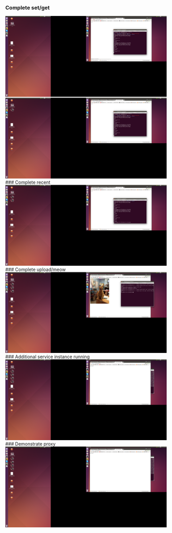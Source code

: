 ### Complete set/get
<img src="screenshot/set.png"/>
<img src="screenshot/get.png"/>
### Complete recent
<img src="screenshot/recent.png"/>
### Complete upload/meow
<img src="screenshot/meow.png"/>
### Additional service instance running
<img src="screenshot/proxy.png"/>
### Demonstrate proxy
<img src="screenshot/proxy.png"/>
